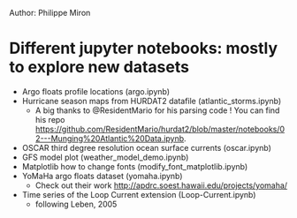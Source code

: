 Author: Philippe Miron

# Different jupyter notebooks: mostly to explore new datasets

* Argo floats profile locations (argo.ipynb)
* Hurricane season maps from HURDAT2 datafile (atlantic_storms.ipynb)
	* A big thanks to @ResidentMario for his parsing code ! You can find his repo https://github.com/ResidentMario/hurdat2/blob/master/notebooks/02---Munging%20Atlantic%20Data.ipynb.
* OSCAR third degree resolution ocean surface currents (oscar.ipynb)
* GFS model plot (weather_model_demo.ipynb)
* Matplotlib how to change fonts (modify_font_matplotlib.ipynb)
* YoMaHa argo floats dataset (yomaha.ipynb)
	* Check out their work http://apdrc.soest.hawaii.edu/projects/yomaha/
* Time series of the Loop Current extension (Loop-Current.ipynb)
	* following Leben, 2005
